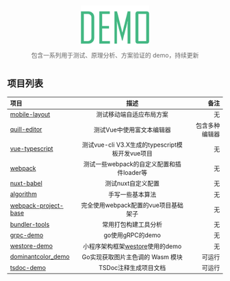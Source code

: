 <div align="center">
<img src="./assets/demo.png" style="max-width: 160px; margin: auto;">
<p style="color: #666; margin: 0 auto 40px;">包含一系列用于测试、原理分析、方案验证的 demo，持续更新</p>
</div>

## 项目列表

项目|描述|备注
:----|:-----:|------:
[mobile-layout](./mobile-layout)|测试移动端自适应布局方案|无
[quill-editor](./quill-editor)|测试Vue中使用富文本编辑器|包含多种编辑器
[vue-typescript](./vue-typescript)|测试vue-cli V3.X生成的typescript模板开发vue项目|无
[webpack](./webpack)|测试一些webpack的自定义配置和插件loader等|无
[nuxt-babel](./nuxt-babel)|测试nuxt自定义配置|无
[algorithm](./algorithm)|手写一些基本算法|无
[webpack-project-base](./webpack-project-base)|完全使用webpack配置的vue项目基础架子|无
[bundler-tools](./bundler-tools)|常用打包构建工具分析|无
[grpc-demo](./grpc-demo)|go使用gRPC的demo|无
[westore-demo](./westore-demo)|小程序架构框架[westore](https://github.com/Tencent/westore)使用的demo|无
[dominantcolor_demo](./dominantcolor_demo)|Go实现获取图片主色调的 Wasm 模块|可运行
[tsdoc-demo](./tsdoc-demo)|TSDoc注释生成项目文档|可运行
